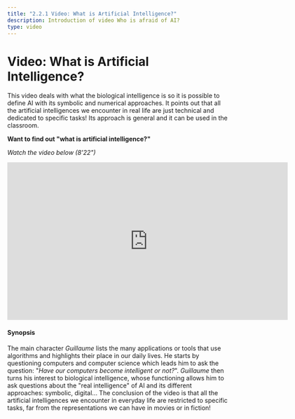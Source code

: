```yaml
---
title: "2.2.1 Video: What is Artificial Intelligence?"
description: Introduction of video Who is afraid of AI?
type: video
---
```


# Video: What is Artificial Intelligence?

This video deals with what the biological intelligence is so it is possible to define AI with its symbolic and numerical approaches. It points out that all the artificial intelligences we encounter in real life are just technical and dedicated to specific tasks!
Its approach is general and it can be used in the classroom.

**Want to find out "what is artificial intelligence?"**  

_Watch the video below (8'22")_

<center><iframe width="640" height="360" src="https://www.youtube.com/embed/bkuWz0eAS7w?rel=0&showinfo=0&cc_load_policy=1&hl=en&modestbranding=1" frameborder="0" allowfullscreen></iframe></center>

#### Synopsis
The main character _Guillaume_ lists the many applications or tools that use algorithms and highlights their place in our daily lives. He starts by questioning computers and computer science which leads him to ask the question: "*Have our computers become intelligent or not?*".
_Guillaume_ then turns his interest to biological intelligence, whose functioning allows him to ask questions about the "real intelligence" of AI and its different approaches: symbolic, digital... The conclusion of the video is that all the artificial intelligences we encounter in everyday life are restricted to specific tasks, far from the representations we can have in movies or in fiction!
